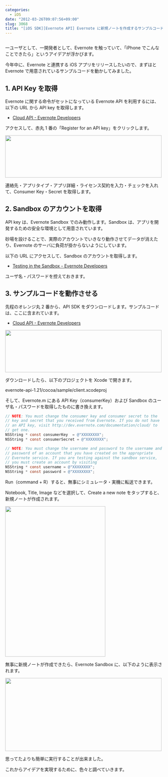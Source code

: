 ```yaml
---
categories:
  - iOS
date: "2012-03-26T09:07:56+09:00"
slug: 3068
title: "[iOS SDK][Evernote API] Evernote に新規ノートを作成するサンプルコードを動かすまでの手順"
---
```


<img alt="" src="/images/2012/03/3068_1.png">

一ユーザとして、一開発者として、Evernote を触っていて、「iPhone でこんなことできたら」というアイデアが浮かびます。

今年中に、Evernote と連携する iOS アプリをリリースしたいので、まずはと Evernote で用意されているサンプルコードを動かしてみました。

## 1. API Key を取得

Evernote に関する命令がセットになっている Evernote API を利用するには、以下の URL から API key を取得します。

- [Cloud API - Evernote Developers](http://dev.evernote.com/documentation/cloud/)

アクセスして、赤丸 1 番の「Register for an API key」をクリックします。

<img alt="" src="/images/2012/03/3068_2.png" width="500" height="135">

連絡先・アプリタイプ・アプリ詳細・ライセンス契約を入力・チェックを入れて、Consumer Key・Secret を取得します。

## 2. Sandbox のアカウントを取得

API key は、Evernote Sandbox でのみ動作します。Sandbox は、アプリを開発するための安全な環境として用意されています。

砂場を設けることで、実際のアカウントでいきなり動作させてデータが消えたり、Evernote のサーバに負荷が掛からないようにしています。

以下の URL にアクセスして、Sandbox のアカウントを取得します。

- [Testing in the Sandbox - Evernote Developers](http://dev.evernote.com/documentation/cloud/chapters/Testing.php)

ユーザ名・パスワードを控えておきます。

## 3. サンプルコードを動作させる

先程のオレンジ丸 2 番から、API SDK をダウンロードします。サンプルコードは、ここに含まれています。

- [Cloud API - Evernote Developers](http://dev.evernote.com/documentation/cloud/)

<img alt="" src="/images/2012/03/3068_3.png" width="500" height="135">

ダウンロードしたら、以下のプロジェクトを Xcode で開きます。

evernote-api-1.21/cocoa/sample/client.xcodeproj

そして、Evernote.m にある API Key（consumerKey）および Sandbox のユーザ名・パスワードを取得したものに書き換えます。

```objectivec
// NOTE: You must change the consumer key and consumer secret to the
// key and secret that you received from Evernote. If you do not have
// an API key, visit http://dev.evernote.com/documentation/cloud/ to
// get one.
NSString * const consumerKey  = @"XXXXXXXX";
NSString * const consumerSecret = @"XXXXXXXX";

// NOTE: You must change the username and password to the username and
// password of an account that you have created on the appropriate
// Evernote service. If you are testing against the sandbox service,
// you must create an account by visiting
NSString * const username = @"XXXXXXXX";
NSString * const password = @"XXXXXXXX";
```

Run（command + R）すると、無事にシミュレータ・実機に転送できます。

Notebook, Title, Image などを選択して、Create a new note をタップすると、新規ノートが作成されます。

<img alt="" src="/images/2012/03/3068_4.png" width="320" height="480">

無事に新規ノートが作成できたら、Evernote Sandbox に、以下のように表示されます。

<img alt="" src="/images/2012/03/3068_5.png" width="500" height="233">

思ってたよりも簡単に実行することが出来ました。

これからアイデアを実現するために、色々と調べていきます。
